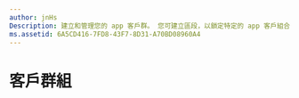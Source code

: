 ```yaml
---
author: jnHs
Description: 建立和管理您的 app 客戶群。 您可建立區段，以鎖定特定的 app 客戶組合，或是建立套件正式發行前小眾測試版的測試群組。
ms.assetid: 6A5CD416-7FD8-43F7-8D31-A70BD08960A4
---
```


# 客戶群組






<!--HONumber=May16_HO2-->


